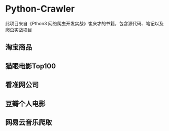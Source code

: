 # Python-Crawler
此项目来自《Pthon3 网络爬虫开发实战》崔庆才的书籍，包含源代码、笔记以及爬虫实战项目
## 淘宝商品
## 猫眼电影Top100
## 看准网公司
## 豆瓣个人电影
## 网易云音乐爬取

